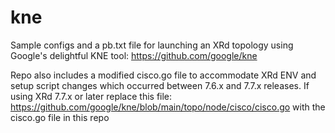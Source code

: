 # kne

Sample configs and a pb.txt file for launching an XRd topology using Google's delightful KNE tool: https://github.com/google/kne

Repo also includes a modified cisco.go file to accommodate XRd ENV and setup script changes which occurred between 7.6.x and 7.7.x releases.
If using XRd 7.7.x or later replace this file: https://github.com/google/kne/blob/main/topo/node/cisco/cisco.go with the cisco.go file in this repo


